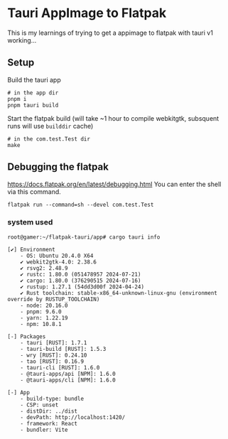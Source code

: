 # Tauri AppImage to Flatpak

This is my learnings of trying to get a appimage to flatpak with tauri v1 working...

## Setup

Build the tauri app
```
# in the app dir
pnpm i
pnpm tauri build
```

Start the flatpak build (will take ~1 hour to compile webkitgtk, subsquent runs will use `builddir` cache)
```
# in the com.test.Test dir
make
```

## Debugging the flatpak
https://docs.flatpak.org/en/latest/debugging.html
You can enter the shell via this command.
```
flatpak run --command=sh --devel com.test.Test
```

### system used

```
root@gamer:~/flatpak-tauri/app# cargo tauri info

[✔] Environment
    - OS: Ubuntu 20.4.0 X64
    ✔ webkit2gtk-4.0: 2.38.6
    ✔ rsvg2: 2.48.9
    ✔ rustc: 1.80.0 (051478957 2024-07-21)
    ✔ cargo: 1.80.0 (376290515 2024-07-16)
    ✔ rustup: 1.27.1 (54dd3d00f 2024-04-24)
    ✔ Rust toolchain: stable-x86_64-unknown-linux-gnu (environment override by RUSTUP_TOOLCHAIN)
    - node: 20.16.0
    - pnpm: 9.6.0
    - yarn: 1.22.19
    - npm: 10.8.1

[-] Packages
    - tauri [RUST]: 1.7.1
    - tauri-build [RUST]: 1.5.3
    - wry [RUST]: 0.24.10
    - tao [RUST]: 0.16.9
    - tauri-cli [RUST]: 1.6.0
    - @tauri-apps/api [NPM]: 1.6.0
    - @tauri-apps/cli [NPM]: 1.6.0

[-] App
    - build-type: bundle
    - CSP: unset
    - distDir: ../dist
    - devPath: http://localhost:1420/
    - framework: React
    - bundler: Vite
```